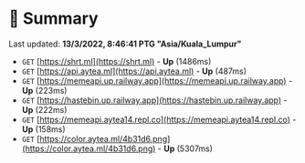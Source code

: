 # 📖 Summary
Last updated: **13/3/2022, 8:46:41 PTG "Asia/Kuala_Lumpur"**

- `GET` [https://shrt.ml](https://shrt.ml) - **Up** (1486ms)
- `GET` [https://api.aytea.ml](https://api.aytea.ml) - **Up** (487ms)
- `GET` [https://memeapi.up.railway.app](https://memeapi.up.railway.app) - **Up** (223ms)
- `GET` [https://hastebin.up.railway.app](https://hastebin.up.railway.app) - **Up** (222ms)
- `GET` [https://memeapi.aytea14.repl.co](https://memeapi.aytea14.repl.co) - **Up** (158ms)
- `GET` [https://color.aytea.ml/4b31d6.png](https://color.aytea.ml/4b31d6.png) - **Up** (5307ms)
